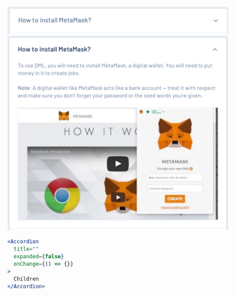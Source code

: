 <div class="references">
  <div class="reference">
    <a href="public/images/components/Accordion/1.png">
      <img src="public/images/components/Accordion/1.png" alt="Accordion 1" />
    </a>
  </div>
  <div class="reference">
    <a href="public/images/components/Accordion/2.png">
      <img src="public/images/components/Accordion/2.png" alt="Accordion 2" />
    </a>
  </div>
</div>

```jsx
<Accordion
  title=""
  expanded={false}
  onChange={() => {}}
>
  Children
</Accordion>
```
